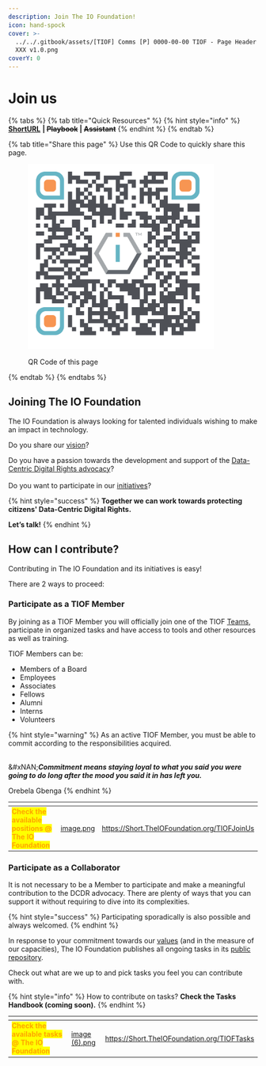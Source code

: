 ```yaml
---
description: Join The IO Foundation!
icon: hand-spock
cover: >-
  ../../.gitbook/assets/[TIOF] Comms [P] 0000-00-00 TIOF - Page Header Join Us
  XXX v1.0.png
coverY: 0
---
```


# Join us

{% tabs %}
{% tab title="Quick Resources" %}
{% hint style="info" %}
[**ShortURL**](https://short.theiofoundation.org/DocsJoinTIOF) **|&#x20;**~~**Playbook**~~**&#x20;|&#x20;**~~**Assistant**~~
{% endhint %}
{% endtab %}

{% tab title="Share this page" %}
Use this QR Code to quickly share this page.

<figure><img src="../../.gitbook/assets/TIOFDocsJoinTheIOFoundation_4096x4096.png" alt="" width="375"><figcaption><p>QR Code of this page</p></figcaption></figure>
{% endtab %}
{% endtabs %}

## Joining The IO Foundation

The IO Foundation is always looking for talented individuals wishing to make an impact in technology.

Do you share our [vision](https://tiof.click/TIOFVision)?

Do you have a passion towards the development and support of the [Data-Centric Digital Rights advocacy](https://tiof.click/DCDRAdvocacy)?\
\
Do you want to participate in our [initiatives](https://tiof.click/TIOFInitiatives)?

{% hint style="success" %}
**Together we can work towards protecting citizens' Data-Centric Digital Rights.**

**Let’s talk!**
{% endhint %}

## How can I contribute?

Contributing in The IO Foundation and its initiatives is easy!

There are 2 ways to proceed:

### Participate as a TIOF Member

By joining as a TIOF Member you will officially join one of the TIOF [Teams](broken-reference), participate in organized tasks and have access to tools and other resources as well as training.

TIOF Members can be:

* Members of a Board
* Employees
* Associates
* Fellows
* Alumni
* Interns
* Volunteers

{% hint style="warning" %}
As an active TIOF Member, you must be able to commit according to the responsibilities acquired.

\
&#xNAN;_**Commitment means staying loyal to what you said you were going to do long after the mood you said it in has left you.**_

&#x20;                                                                                                                                                                      Orebela Gbenga
{% endhint %}

<table data-card-size="large" data-view="cards" data-full-width="false"><thead><tr><th></th><th data-hidden data-card-cover data-type="files"></th><th data-hidden data-card-target data-type="content-ref"></th></tr></thead><tbody><tr><td><mark style="color:orange;"><strong>Check the available positions @ The IO Foundation</strong></mark></td><td><a href="../../.gitbook/assets/image.png">image.png</a></td><td><a href="https://short.theiofoundation.org/TIOFJoinUs">https://Short.TheIOFoundation.org/TIOFJoinUs</a></td></tr></tbody></table>

### Participate as a Collaborator

It is not necessary to be a Member to participate and make a meaningful contribution to the DCDR advocacy. There are plenty of ways that you can support it without requiring to dive into its complexities.

{% hint style="success" %}
Participating sporadically is also possible and always welcomed.
{% endhint %}

In response to your commitment towards our [values](https://tiof.click/TIOFValues) (and in the measure of our capacities), The IO Foundation publishes all ongoing tasks in its [public repository](https://short.theiofoundation.org/TIOFRepo).

Check out what are we up to and pick tasks you feel you can contribute with.

{% hint style="info" %}
How to contribute on tasks? **Check the Tasks Handbook (coming soon).**
{% endhint %}

<table data-card-size="large" data-view="cards"><thead><tr><th></th><th data-hidden data-card-cover data-type="files"></th><th data-hidden data-card-target data-type="content-ref"></th></tr></thead><tbody><tr><td><mark style="color:orange;"><strong>Check the available tasks @ The IO Foundation</strong></mark></td><td><a href="../../.gitbook/assets/image (6).png">image (6).png</a></td><td><a href="https://short.theiofoundation.org/TIOFTasks">https://Short.TheIOFoundation.org/TIOFTasks</a></td></tr></tbody></table>
